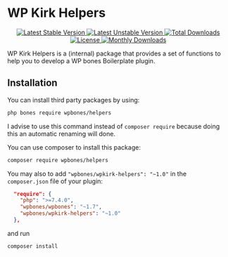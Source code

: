 # WP Kirk Helpers

<p align="center">

  <a href="https://packagist.org/packages/wpbones/wpkirk-helpers">
  <img src="https://poser.pugx.org/wpbones/wpkirk-helpers/v/stable?style=for-the-badge" alt="Latest Stable Version" />
  </a>

  <a href="https://packagist.org/packages/wpbones/wpkirk-helpers">
   <img src="https://poser.pugx.org/wpbones/wpkirk-helpers/v/unstable?style=for-the-badge" alt="Latest Unstable Version" />
  </a>

  <a href="https://packagist.org/packages/wpbones/wpkirk-helpers">
   <img src="https://poser.pugx.org/wpbones/wpkirk-helpers/downloads?style=for-the-badge" alt="Total Downloads" />
  </a>

  <a href="https://packagist.org/packages/wpbones/wpkirk-helpers">
   <img src="https://poser.pugx.org/wpbones/wpkirk-helpers/license?style=for-the-badge" alt="License" />
  </a>

  <a href="https://packagist.org/packages/wpbones/wpkirk-helpers">
   <img src="https://poser.pugx.org/wpbones/wpkirk-helpers/d/monthly?style=for-the-badge" alt="Monthly Downloads" />
  </a>

</p>

WP Kirk Helpers is a (internal) package that provides a set of functions to help you to develop a WP bones Boilerplate plugin.

## Installation

You can install third party packages by using:

```sh
php bones require wpbones/helpers
```

I advise to use this command instead of `composer require` because doing this an automatic renaming will done.

You can use composer to install this package:

```sh
composer require wpbones/helpers
```

You may also to add `"wpbones/wpkirk-helpers": "~1.0"` in the `composer.json` file of your plugin:

```json
  "require": {
    "php": ">=7.4.0",
    "wpbones/wpbones": "~1.7",
    "wpbones/wpkirk-helpers": "~1.0"
  },
```

and run

```sh
composer install
```

